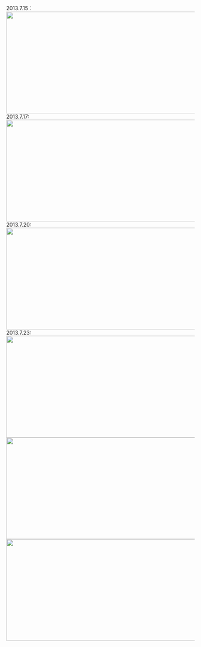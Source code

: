 ﻿2013.7.15：
<img src="http://ww4.sinaimg.cn/mw690/b8700d2fgw1e6nu2yxavmj21hc0l0wgs.jpg" width="690" height="271" />
<br>
2013.7.17:
<img src="http://ww1.sinaimg.cn/mw690/b8700d2fgw1e6q13t24f6j21hc0hlq6g.jpg" width="690" height="271" />
<br>
2013.7.20:
<img src="http://ww3.sinaimg.cn/mw690/b8700d2fgw1e6tcsv7ftbj21hc0ja772.jpg" width="690" height="271" />
<br>
2013.7.23:
<img src="http://ww3.sinaimg.cn/mw690/b8700d2fgw1e6wugsupqnj21hc0sxacr.jpg" width="690" height="271" />
<img src="http://ww1.sinaimg.cn/mw690/b8700d2fgw1e6wugx0uhtj21hc0t1goa.jpg" width="690" height="271" />
<img src="http://ww1.sinaimg.cn/mw690/b8700d2fgw1e6wugyww31j21hc0t0goa.jpg" width="690" height="271" />